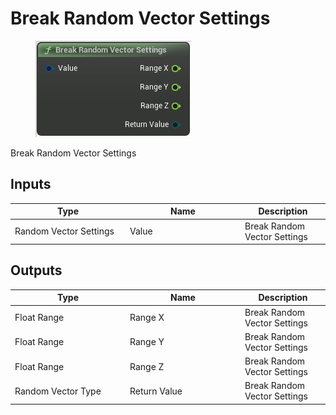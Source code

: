 # Break Random Vector Settings

<div align="left" data-full-width="false">

<figure><img src="Break_Random_Vector_Settings.png" alt=""><figcaption></figcaption></figure>

</div>

Break Random Vector Settings

## Inputs

<table>
<thead><tr><th width="170">Type</th><th width="170">Name</th><th>Description</th></tr></thead>
<tbody>
<tr><td>Random Vector Settings</td><td>Value</td><td>Break Random Vector Settings</td></tr>
</tbody>
</table>

## Outputs

<table>
<thead><tr><th width="170">Type</th><th width="170">Name</th><th>Description</th></tr></thead>
<tbody>
<tr><td>Float Range</td><td>Range X</td><td>Break Random Vector Settings</td></tr>
<tr><td>Float Range</td><td>Range Y</td><td>Break Random Vector Settings</td></tr>
<tr><td>Float Range</td><td>Range Z</td><td>Break Random Vector Settings</td></tr>
<tr><td>Random Vector Type</td><td>Return Value</td><td>Break Random Vector Settings</td></tr>
</tbody>
</table>